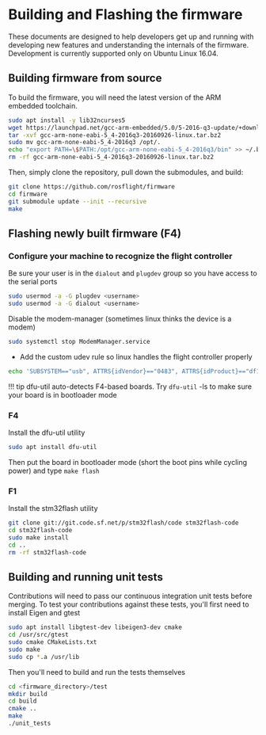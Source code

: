 # Building and Flashing the firmware

These documents are designed to help developers get up and running with developing new features and understanding the internals of the firmware.  Development is currently supported only on Ubuntu Linux 16.04.

## Building firmware from source

To build the firmware, you will need the latest version of the ARM embedded toolchain.

``` bash
sudo apt install -y lib32ncurses5
wget https://launchpad.net/gcc-arm-embedded/5.0/5-2016-q3-update/+download/gcc-arm-none-eabi-5_4-2016q3-20160926-linux.tar.bz2
tar -xvf gcc-arm-none-eabi-5_4-2016q3-20160926-linux.tar.bz2
sudo mv gcc-arm-none-eabi-5_4-2016q3 /opt/.
echo "export PATH=\$PATH:/opt/gcc-arm-none-eabi-5_4-2016q3/bin" >> ~/.bashrc
rm -rf gcc-arm-none-eabi-5_4-2016q3-20160926-linux.tar.bz2

```

Then, simply clone the repository, pull down the submodules, and build:

``` bash
git clone https://github.com/rosflight/firmware
cd firmware
git submodule update --init --recursive
make
```

## Flashing newly built firmware (F4)

### Configure your machine to recognize the flight controller
Be sure your user is in the `dialout` and `plugdev` group so you have access to the serial ports
``` bash
sudo usermod -a -G plugdev <username>
sudo usermod -a -G dialout <username>
```
Disable the modem-manager (sometimes linux thinks the device is a modem)
``` bash
sudo systemctl stop ModemManager.service
```
* Add the custom udev rule so linux handles the flight controller properly
``` bash
echo 'SUBSYSTEM=="usb", ATTRS{idVendor}=="0483", ATTRS{idProduct}=="df11", MODE="0664", GROUP="plugdev"') | sudo tee /etc/udev/rules.d/45-stdfu-permissions.rules > /dev/null
```

!!! tip
    dfu-util auto-detects F4-based boards.  Try `dfu-util` -ls to make sure your board is in bootloader mode


### F4

Install the dfu-util utility

``` bash
sudo apt install dfu-util
```

Then put the board in bootloader mode (short the boot pins while cycling power) and type `make flash`


### F1

Install the stm32flash utility

``` bash
git clone git://git.code.sf.net/p/stm32flash/code stm32flash-code
cd stm32flash-code
sudo make install
cd ..
rm -rf stm32flash-code
```

## Building and running unit tests

Contributions will need to pass our continuous integration unit tests before merging.  To test your contributions against these tests, you'll first need to install Eigen and gtest

``` bash
sudo apt install libgtest-dev libeigen3-dev cmake
cd /usr/src/gtest
sudo cmake CMakeLists.txt
sudo make
sudo cp *.a /usr/lib
```

Then you'll need to build and run the tests themselves

``` bash
cd <firmware_directory>/test
mkdir build
cd build
cmake ..
make
./unit_tests
```
